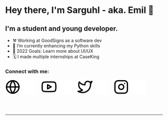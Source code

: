 # Hey there, I'm Sarguhl - aka. Emil 👋 

## I'm a student and young developer.

- ⚒️ Working at GoodSigns as a software dev
- 🌱 I’m currently enhancing my Python skills
- 🥅 2022 Goals: Learn more about UI/UX
- 🗓️ I made multiple internships at CaseKing

### Connect with me:

[![website](./img/globe-light.svg)](https://sarguhl.lol#gh-light-mode-only)
[![website](./img/globe-dark.svg)](https://sarguhl.lol#gh-dark-mode-only)
&nbsp;&nbsp;
[![website](./img/youtube-light.svg)](https://youtube.com/sarguhl#gh-light-mode-only)
[![website](./img/youtube-dark.svg)](https://youtube.com/sarguhl#gh-dark-mode-only)
&nbsp;&nbsp;
[![website](./img/twitter-light.svg)](https://twitter.com/sarguhl#gh-light-mode-only)
[![website](./img/twitter-dark.svg)](https://twitter.com/sarguhl#gh-dark-mode-only)
&nbsp;&nbsp;
[![website](./img/instagram-light.svg)](https://instagram.com/sarguhl#gh-light-mode-only)
[![website](./img/instagram-dark.svg)](https://instagram.com/sarguhl#gh-dark-mode-only)

<br />
<br />

---
